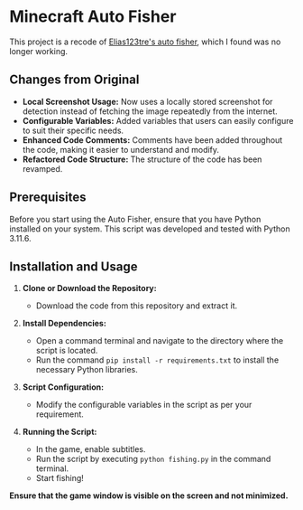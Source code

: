 # Minecraft Auto Fisher

This project is a recode of [Elias123tre's auto fisher](https://github.com/elias123tre/minecraft-auto-fisher/tree/main), which I found was no longer working.

## Changes from Original
- **Local Screenshot Usage:** Now uses a locally stored screenshot for detection instead of fetching the image repeatedly from the internet. 
- **Configurable Variables:** Added variables that users can easily configure to suit their specific needs.
- **Enhanced Code Comments:** Comments have been added throughout the code, making it easier to understand and modify.
- **Refactored Code Structure:** The structure of the code has been revamped.

## Prerequisites
Before you start using the Auto Fisher, ensure that you have Python installed on your system. This script was developed and tested with Python 3.11.6.

## Installation and Usage
1. **Clone or Download the Repository:**
   - Download the code from this repository and extract it.

3. **Install Dependencies:**
   - Open a command terminal and navigate to the directory where the script is located.
   - Run the command `pip install -r requirements.txt` to install the necessary Python libraries.

4. **Script Configuration:**
   - Modify the configurable variables in the script as per your requirement.

5. **Running the Script:**
   - In the game, enable subtitles.
   - Run the script by executing `python fishing.py` in the command terminal.
   - Start fishing!
     
**Ensure that the game window is visible on the screen and not minimized.**
